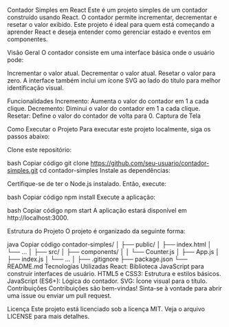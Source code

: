 Contador Simples em React
Este é um projeto simples de um contador construído usando React. O contador permite incrementar, decrementar e resetar o valor exibido. Este projeto é ideal para quem está começando a aprender React e deseja entender como gerenciar estado e eventos em componentes.

Visão Geral
O contador consiste em uma interface básica onde o usuário pode:

Incrementar o valor atual.
Decrementar o valor atual.
Resetar o valor para zero.
A interface também inclui um ícone SVG ao lado do título para melhor identificação visual.

Funcionalidades
Incremento: Aumenta o valor do contador em 1 a cada clique.
Decremento: Diminui o valor do contador em 1 a cada clique.
Resetar: Define o valor do contador de volta para 0.
Captura de Tela

Como Executar o Projeto
Para executar este projeto localmente, siga os passos abaixo:

Clone este repositório:

bash
Copiar código
git clone https://github.com/seu-usuario/contador-simples.git
cd contador-simples
Instale as dependências:

Certifique-se de ter o Node.js instalado. Então, execute:

bash
Copiar código
npm install
Execute a aplicação:

bash
Copiar código
npm start
A aplicação estará disponível em http://localhost:3000.

Estrutura do Projeto
O projeto é organizado da seguinte forma:

java
Copiar código
contador-simples/
│
├── public/
│   ├── index.html
│   └── ...
│
├── src/
│   ├── components/
│   │   └── Counter.js
│   ├── App.js
│   ├── index.js
│   └── ...
│
├── .gitignore
├── package.json
└── README.md
Tecnologias Utilizadas
React: Biblioteca JavaScript para construir interfaces de usuário.
HTML5 e CSS3: Estrutura e estilos básicos.
JavaScript (ES6+): Lógica do contador.
SVG: Ícone visual para o título.
Contribuições
Contribuições são bem-vindas! Sinta-se à vontade para abrir uma issue ou enviar um pull request.

Licença
Este projeto está licenciado sob a licença MIT. Veja o arquivo LICENSE para mais detalhes.

